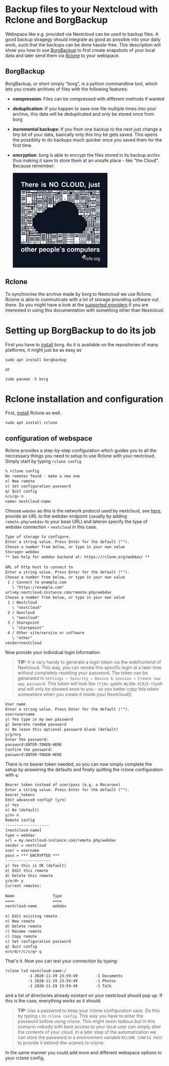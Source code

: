 # Backup files to your Nextcloud with Rclone and BorgBackup

Webspace like e.g. provided via Nextcloud can be used to backup files. A good backup stragegy should integrate as good as possible into your daily work, such that the backups can be done hassle-free. This description will show you how to use [BorgBackup](https://borgbackup.readthedocs.io/en/stable/index.html) to first create snapshots of your local data and later send them via [Rclone](https://rclone.org/) to your webspace. 

## BorgBackup
BorgBackup, or short simply "borg", is a python commandline tool, which lets you create archives of files with the following features:
 * **compression**: Files can be compressed
   with different methods if wanted
 * **deduplication**: If you happen to save
   one file multiple times into your archive,
   this data will be deduplicated and only be
   stored once from borg
 * **incremental backups**: If you from one backup
   to the next just change a tiny bit of your
   data, basically only this tiny bit gets
   saved. This opens the possiblity to do
   backups much quicker once you saved
   them for the first time. 
 * **encryption**: borg is able to encrypt the
   files stored in its backup archiv thus making
   it save to store them at an unsafe
   place - like "the Cloud".
   Because remember:
   
   ![There is no Cloud](images/nocloud.png)

## Rclone

To synchronise the archive made by borg to Nextcloud we use Rclone. Rclone is able to commuticate with a lot of storage providing software out there. So you might have a look at the [supported providers](https://rclone.org/#providers) if you are interested in using this documentation with something other than Nextcloud.

# Setting up BorgBackup to do its job
First you have to [install](https://borgbackup.readthedocs.io/en/latest/installation.html) borg. As it is available on the repositories of many platforms, it might just be as easy as
```
sudo apt install borgbackup
```
or
```
sudo pacman -S borg
```

# Rclone installation and configuration
First, [install](https://rclone.org/install/) Rclone as well.
```
sudo apt install rclone
```

## configuration of webspace
Rclone provides a step-by-step configuration which guides you to all the neccessary things you need to setup to use Rclone with your nextcloud. Simply start by typing `rclone config`

```
% rclone config
No remotes found - make a new one
n) New remote
s) Set configuration password
q) Quit config
n/s/q> n
name> nextcloud-name
```

Choose `webdav` as this is the network protocol used by nextcloud, see [here](https://rclone.org/webdav/), provide an URL to the webdav endpoint (usually by adding `remote.php/webdav` to your base URL) and lateron specify the type of webdav connection - `nextcloud` in this case.

```
Type of storage to configure.
Enter a string value. Press Enter for the default ("").
Choose a number from below, or type in your own value
Storage> webdav
** See help for webdav backend at: https://rclone.org/webdav/ **

URL of http host to connect to
Enter a string value. Press Enter for the default ("").
Choose a number from below, or type in your own value
 1 / Connect to example.com
   \ "https://example.com"
url>my.nextcloud-instance.com/remote.php/webdav
Choose a number from below, or type in your own value
 1 / Nextcloud
   \ "nextcloud"
 2 / Owncloud
   \ "owncloud"
 3 / Sharepoint
   \ "sharepoint"
 4 / Other site/service or software
   \ "other"
vendor>nextcloud
```
Now provide your individual login information. 
> **TIP:** It is very handy to generate a login token via the webfrontend of Nextcloud. This way, you can revoke this specific login at a later time without completely resetting your password. The token can be generated in `Settings → Security → Device & session → Create new app password`. This token will look like `t7j8o-qpW3H-Wy2BW-XC82X-t5pkM` and will only be showed once to you - so you better copy this token somewhere when you create it inside your Nextcloud))

```
User name
Enter a string value. Press Enter for the default ("").
user>username
y) Yes type in my own password
g) Generate random password
n) No leave this optional password blank (default)
y/g/n>y
Enter the password:
password:ENTER-TOKEN-HERE
Confirm the password:
password:ENTER-TOKEN-HERE
```

There is no bearer token needed, so you can now simply complete the setup by answering the defaults and finally quitting the rclone configuration with `q`:

```
Bearer token instead of user/pass (e.g. a Macaroon)
Enter a string value. Press Enter for the default ("").
bearer_token>
Edit advanced config? (y/n)
y) Yes
n) No (default)
y/n> n
Remote config
--------------------
[nextcloud-name]
type = webdav
url = my.nextcloud-instance.com/remote.php/webdav
vendor = nextcloud
user = username
pass = *** ENCRYPTED ***
--------------------
y) Yes this is OK (default)
e) Edit this remote
d) Delete this remote
y/e/d> y
Current remotes:

Name                 Type
====                 ====
nextcloud-name       webdav

e) Edit existing remote
n) New remote
d) Delete remote
r) Rename remote
c) Copy remote
s) Set configuration password
q) Quit config
e/n/d/r/c/s/q> q
```

That's it. Now you can test your connection by typing:
```
rclone lsd nextcloud-name:/
          -1 2020-11-29 23:59:49        -1 Documents
          -1 2020-11-29 23:59:49        -1 Photos
          -1 2020-11-29 23:59:49        -1 Talk

```
and a list of directories already existant on your nextcloud should pop up. If this is the case, everything works as it should.

> **TIP:** Use a password to keep your rclone configuration save. Do this by typing `s` to `rclone config`. This way you have to enter the password before using rclone. This might seem tedious but in this scenario nobody with bare access to your local user can simply alter the contents of your cloud. In a later step of the automatization we can store the password in a environment variable `RCLONE_CONFIG_PASS` to provide it behind-the-scenes to rclone.

In the same manner you could add more and different webspace options to your rclone config.
